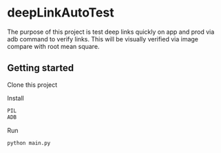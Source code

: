 # deepLinkAutoTest
The purpose of this project is test deep links quickly on app and prod via adb command to verify links. 
This will be visually verified via image compare with root mean square. 

## Getting started
Clone this project

Install
```bash
PIL
ADB
```
Run
```bash
python main.py
```

